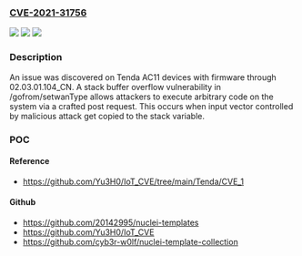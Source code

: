 ### [CVE-2021-31756](https://cve.mitre.org/cgi-bin/cvename.cgi?name=CVE-2021-31756)
![](https://img.shields.io/static/v1?label=Product&message=n%2Fa&color=blue)
![](https://img.shields.io/static/v1?label=Version&message=n%2Fa&color=blue)
![](https://img.shields.io/static/v1?label=Vulnerability&message=n%2Fa&color=brighgreen)

### Description

An issue was discovered on Tenda AC11 devices with firmware through 02.03.01.104_CN. A stack buffer overflow vulnerability in /gofrom/setwanType allows attackers to execute arbitrary code on the system via a crafted post request. This occurs when input vector controlled by malicious attack get copied to the stack variable.

### POC

#### Reference
- https://github.com/Yu3H0/IoT_CVE/tree/main/Tenda/CVE_1

#### Github
- https://github.com/20142995/nuclei-templates
- https://github.com/Yu3H0/IoT_CVE
- https://github.com/cyb3r-w0lf/nuclei-template-collection

